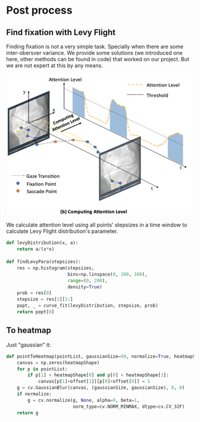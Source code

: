 # Post process

## Find fixation with Levy Flight

Finding fixation is not a very simple task. Specially when there are some inter-obersver variance. We provide some solutions (we introduced one here, other methods can be found in code) that worked on our project. But we are not expert at this by any means. 

![image-20210922143919447](img/find_fixation.png)

We calculate attention level using all points' stepsizes in a time window to calculate Levy Flight distribution's parameter.

```python
def levyDistribution(x, a):
    return a/(x*x)
  
def findLevyPara(stepsizes):
    res = np.histogram(stepsizes,
                       bins=np.linspace(0, 200, 100),
                       range=(0, 200),
                       density=True)
    prob = res[0]
    stepsize = res[1][1:]
    popt, _ = curve_fit(levyDistribution, stepsize, prob)
    return popt[0]
```



## To heatmap

Just "gaussian" it:

```python
def pointToHeatmap(pointList, gaussianSize=99, normalize=True, heatmapShape=(900, 900), offset=(0,0)):
    canvas = np.zeros(heatmapShape)
    for p in pointList:
        if p[1] < heatmapShape[0] and p[0] < heatmapShape[1]:
            canvas[p[1]+offset[1]][p[0]+offset[0]] = 1
    g = cv.GaussianBlur(canvas, (gaussianSize, gaussianSize), 0, 0)
    if normalize:
        g = cv.normalize(g, None, alpha=0, beta=1,
                         norm_type=cv.NORM_MINMAX, dtype=cv.CV_32F)
    return g
```

